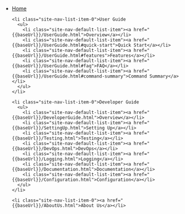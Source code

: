 <site-nav>
  <ul class="site-nav-list">
    <li class="site-nav-list-item-0"><a href="{{baseUrl}}/index.html">Home</a></li>

    <li class="site-nav-list-item-0">User Guide
      <ul>
        <li class="site-nav-default-list-item"><a href="{{baseUrl}}/UserGuide.html">Overview</a></li>
        <li class="site-nav-default-list-item"><a href="{{baseUrl}}/UserGuide.html#quick-start">Quick Start</a></li>
        <li class="site-nav-default-list-item"><a href="{{baseUrl}}/UserGuide.html#features">Features</a></li>
        <li class="site-nav-default-list-item"><a href="{{baseUrl}}/UserGuide.html#faq">FAQ</a></li>
        <li class="site-nav-default-list-item"><a href="{{baseUrl}}/UserGuide.html#command-summary">Command Summary</a></li>
      </ul>
    </li>

    <li class="site-nav-list-item-0">Developer Guide
      <ul>
        <li class="site-nav-default-list-item"><a href="{{baseUrl}}/DeveloperGuide.html">Overview</a></li>
        <li class="site-nav-default-list-item"><a href="{{baseUrl}}/SettingUp.html">Setting Up</a></li>
        <li class="site-nav-default-list-item"><a href="{{baseUrl}}/Testing.html">Testing</a></li>
        <li class="site-nav-default-list-item"><a href="{{baseUrl}}/DevOps.html">DevOps</a></li>
        <li class="site-nav-default-list-item"><a href="{{baseUrl}}/Logging.html">Logging</a></li>
        <li class="site-nav-default-list-item"><a href="{{baseUrl}}/Documentation.html">Documentation</a></li>
        <li class="site-nav-default-list-item"><a href="{{baseUrl}}/Configuration.html">Configuration</a></li>
      </ul>
    </li>

    <li class="site-nav-list-item-0"><a href="{{baseUrl}}/AboutUs.html">About Us</a></li>
  </ul>
</site-nav>
